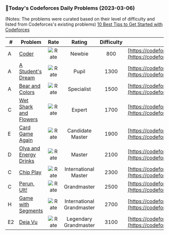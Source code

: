 ### 🌟Today's Codeforces Daily Problems (2023-03-06)
(Notes: The problems were curated based on their level of difficulty and listed from Codeforces's existing problems)
[10 Best Tips to Get Started with Codeforces](https://github.com/ika9810/Codeforces-Daily-Problems/blob/main/10%20Best%20Tips%20to%20Get%20Started%20with%20Codeforces.md)

| # | Problem | Rate| Rating | Difficulty | Contest |
|---| ----- | :--------: | :----------: | :----------: | ---------- |
|A|[Coder](https://codeforces.com/contest/384/problem/A)|![Rate](https://img.shields.io/badge/Newbie-800-lightgrey)|Newbie|800|[https://codeforces.com/contest/384](https://codeforces.com/contest/384)|
|A|[A Student's Dream](https://codeforces.com/contest/62/problem/A)|![Rate](https://img.shields.io/badge/Pupil-1300-brightgreen)|Pupil|1300|[https://codeforces.com/contest/62](https://codeforces.com/contest/62)|
|A|[Bear and Colors](https://codeforces.com/contest/643/problem/A)|![Rate](https://img.shields.io/badge/Specialist-1500-9cf)|Specialist|1500|[https://codeforces.com/contest/643](https://codeforces.com/contest/643)|
|C|[Wet Shark and Flowers](https://codeforces.com/contest/621/problem/C)|![Rate](https://img.shields.io/badge/Expert-1700-blue)|Expert|1700|[https://codeforces.com/contest/621](https://codeforces.com/contest/621)|
|E|[Card Game Again](https://codeforces.com/contest/818/problem/E)|![Rate](https://img.shields.io/badge/Candidate%20Master-1900-blueviolet)|Candidate Master|1900|[https://codeforces.com/contest/818](https://codeforces.com/contest/818)|
|D|[Olya and Energy Drinks](https://codeforces.com/contest/877/problem/D)|![Rate](https://img.shields.io/badge/Master-2100-orange)|Master|2100|[https://codeforces.com/contest/877](https://codeforces.com/contest/877)|
|C|[Chip Play](https://codeforces.com/contest/89/problem/C)|![Rate](https://img.shields.io/badge/International%20Master-2300-orange)|International Master|2300|[https://codeforces.com/contest/89](https://codeforces.com/contest/89)|
|C|[Perun, Ult!](https://codeforces.com/contest/912/problem/C)|![Rate](https://img.shields.io/badge/Grandmaster-2500-red)|Grandmaster|2500|[https://codeforces.com/contest/912](https://codeforces.com/contest/912)|
|H|[Game with Segments](https://codeforces.com/contest/1346/problem/H)|![Rate](https://img.shields.io/badge/International%20Grandmaster-2700-red)|International Grandmaster|2700|[https://codeforces.com/contest/1346](https://codeforces.com/contest/1346)|
|E2|[Deja Vu](https://codeforces.com/contest/331/problem/E2)|![Rate](https://img.shields.io/badge/Legendary%20Grandmaster-3100-red)|Legendary Grandmaster|3100|[https://codeforces.com/contest/331](https://codeforces.com/contest/331)|
